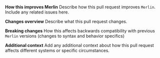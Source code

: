 **How this improves Merlin**
Describe how this pull request improves `Merlin`. Include any related issues here.

**Changes overview**
Describe what this pull request changes.

**Breaking changes**
How this affects backwards compatibility with previous `Merlin` versions (changes to syntax and behavior specifics)

**Additional context**
Add any additional context about how this pull request affects different systems or specific circumstances.